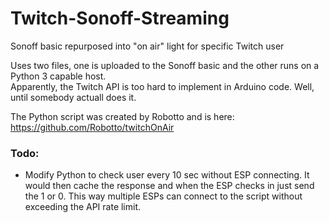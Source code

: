 # Twitch-Sonoff-Streaming
Sonoff basic repurposed into "on air" light for specific Twitch user

Uses two files, one is uploaded to the Sonoff basic and the other runs on a Python 3 capable host.  
Apparently, the Twitch API is too hard to implement in Arduino code.  Well, until somebody actuall does it.

The Python script was created by Robotto and is here: https://github.com/Robotto/twitchOnAir 

### Todo:
- Modify Python to check user every 10 sec without ESP connecting.  It would then cache the response and when the ESP checks in just send the 1 or 0.  This way multiple ESPs can connect to the script without exceeding the API rate limit. 
